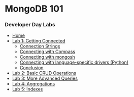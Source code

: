 <h1>MongoDB 101</h1> 
<h3>Developer Day Labs</h3>

* [Home](/)
* [Lab 1: Getting Connected](lab1/)
  * [Connection Strings](lab1/lab1-1.md)
  * [Connecting with Compass](lab1/lab1-2.md)
  * [Connecting with mongosh](lab1/lab1-3.md)
  * [Connecting with language-specific drivers (Python)](lab1/lab1-4.md)
  * [Conclusion](lab1/end.md)
* [Lab 2: Basic CRUD Operations](lab2/)
* [Lab 3: More Advanced Queries](lab3/)
* [Lab 4: Aggregations](lab4/)
* [Lab 5: Indexes](lab5/)